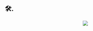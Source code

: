 ## 🛠. 
<div align=center>
    <img src="https://img.shields.io/badge/Python-3776AB?style=flat-square&logo=Python&logoColor=fff"/>
</div>
